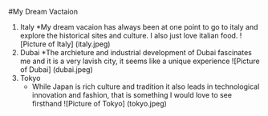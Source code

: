 #My Dream Vactaion

1. Italy 
    *My dream vacaion has always been at one point to go to italy and explore the historical sites and culture. I also just love italian food.
![Picture of Italy] (italy.jpeg)
2. Dubai 
    *The archieture and industrial development of Dubai fascinates me and it is a very lavish city, it seems like a unique experience
![Picture of Dubai] (dubai.jpeg)
3. Tokyo 
    * While Japan is rich culture and tradition it also leads in technological innovation and fashion, that is something I would love to see firsthand
![Picture of Tokyo] (tokyo.jpeg)